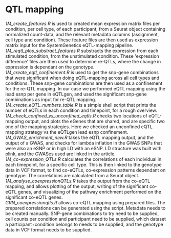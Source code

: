 # QTL mapping

*1M_create_features.R* is used to created mean expression matrix files per condition, per cell type, of each participant, from a Seurat object containing normalized count-data, and the relevant metadata columns (assignment, cell type and condition). These feature files are then used as expression matrix input for the SystemGenetics eQTL-mapping pipeline.<br/>
*1M_reqtl_plos_substract_features.R* substracts the expression from each stimulated condition, from the unstimulated condition. These 'expression difference' files are then used to determine re-QTLs, where the change in expression is dependant on the genotype.<br/>
*1M_create_eqtl_confinement.R* is used to get the snp-gene combinations that were significant when doing eQTL-mapping across all cell types and conditions. These snp-gene combinations are then used as a confinement for the re-QTL mapping. In our case we performed eQTL mapping using the lead esnp per gene in eQTLgen, and used the significant snp-gene combinations as input for re-QTL mapping.
*1M_create_eQTL_numbers_table.R* is a simple shell script that prints the number of eQTLs in each condition and timepoint, for a rough overview.<br/>
*1M_check_confined_vs_unconfined_eqtls.R* checks two locations of eQTL-mapping output, and plots the eGenes that are shared, and are specific two one of the mapping strategies. Here we checked an unconfined eQTL mapping strategy vs the eQTLgen lead esnp confinement.<br/>
*1M_GWAS_enrichment_new.R* takes the eQTL mapping output, and the output of a GWAS, and checks for lambda inflation in the GWAS SNPs that were also an eSNP or in high LD with an eSNP. LD structure was built with plink, and the GWASes used are linked in the article.<br/>
*1M_co-expression_QTLs.R* calculates the correlations of each individual in each timepoint, for a specific cell type. This is then linked to the genotype data in VCF format, to find co-eQTLs, co-expression patterns dependant on genotype. The correlations are calculated from a Seurat object.<br/>
*1M_analyse_coexpressionQTLs.R* takes the output from the co-eQTL mapping, and allows plotting of the output, writing of the significant co-eQTL genes, and visualizing of the pathway enrichment performed on the significant co-eQTL genes.<br/>
*GRN_coexpressionqtls.R* allows co-eQTL mapping using prepared files. The prepared correlations can be generated using the script. Metadata needs to be created manually. SNP-gene combinations to try need to be supplied, cell counts per condition and participant need to be supplied, which dataset a participant+condition belongs to needs to be supplied, and the genotype data in VCF format needs to be supplied.
